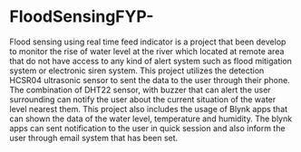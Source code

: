 # FloodSensingFYP-
Flood sensing using real time feed indicator is a project that been develop to monitor the rise of water level at the river which located at remote area that do not have access to any kind of alert system such as flood mitigation system or electronic siren system.
This project utilizes the detection HCSR04 ultrasonic sensor to sent the data to the user through their phone. The combination of DHT22 sensor, with buzzer that can alert the user surrounding can notify the user about the current situation of the water level nearest them. This project also includes the usage of Blynk apps that can shown the data of the water level, temperature and humidity. The blynk apps can sent notification to the user in quick session and also inform the user through email system that has been set.
